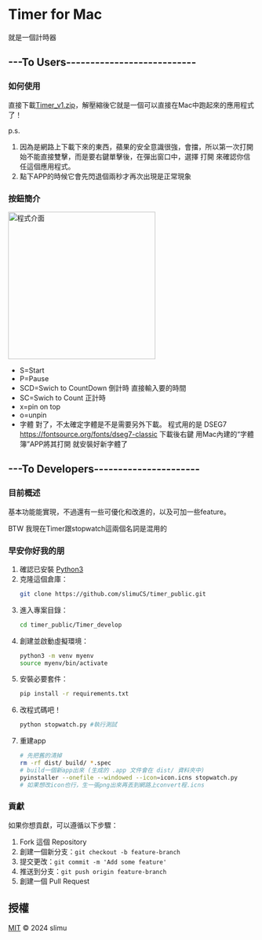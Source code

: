 # Timer for Mac

就是一個計時器

## ---To Users---------------------------
### 如何使用
直接下載[Timer_v1.zip](https://github.com/slimuCS/timer_public/releases/tag/v1.0)，解壓縮後它就是一個可以直接在Mac中跑起來的應用程式了！

p.s. 
1. 因為是網路上下載下來的東西，蘋果的安全意識很強，會擋，所以第一次打開始不能直接雙擊，而是要右鍵單擊後，在彈出窗口中，選擇 打開 來確認你信任這個應用程式。
2. 點下APP的時候它會先閃退個兩秒才再次出現是正常現象

### 按鈕簡介
<img src="./Timer_develop/interface.png" alt="程式介面" width="300" />

- S=Start
- P=Pause
- SCD=Swich to CountDown 倒計時 直接輸入要的時間
- SC=Swich to Count 正計時
- x=pin on top
- o=unpin
- 字體
   對了，不太確定字體是不是需要另外下載。
   程式用的是 DSEG7 https://fontsource.org/fonts/dseg7-classic
   下載後右鍵 用Mac內建的“字體簿”APP將其打開 就安裝好新字體了


## ---To Developers----------------------

### 目前概述
基本功能能實現，不過還有一些可優化和改進的，以及可加一些feature。

BTW 我現在Timer跟stopwatch這兩個名詞是混用的

### 早安你好我的朋

1. 確認已安裝 [Python3](https://www.python.org/downloads/)
2. 克隆這個倉庫：
   ```bash
   git clone https://github.com/slimuCS/timer_public.git
   ```
3. 進入專案目錄：
   ```bash
   cd timer_public/Timer_develop
   ```
4. 創建並啟動虛擬環境：
   ```bash
   python3 -m venv myenv
   source myenv/bin/activate
   ```
5. 安裝必要套件：
   ```bash
   pip install -r requirements.txt
   ```
6. 改程式碼吧！
   ```bash
   python stopwatch.py #執行測試
   ```
7. 重建app
    ```bash
    # 先把舊的清掉
    rm -rf dist/ build/ *.spec 
    # build一個新app出來 (生成的 .app 文件會在 dist/ 資料夾中)
    pyinstaller --onefile --windowed --icon=icon.icns stopwatch.py
    # 如果想改icon也行，生一張png出來再丟到網路上convert程.icns
    ```

### 貢獻

如果你想貢獻，可以遵循以下步驟：

1. Fork 這個 Repository
2. 創建一個新分支：`git checkout -b feature-branch`
3. 提交更改：`git commit -m 'Add some feature'`
4. 推送到分支：`git push origin feature-branch`
5. 創建一個 Pull Request

## 授權

[MIT](LICENSE) © 2024 slimu